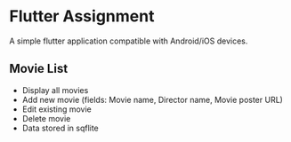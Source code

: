 # Flutter Assignment

A simple flutter application compatible with Android/iOS devices.

## Movie List

- Display all movies
- Add new movie (fields: Movie name, Director name, Movie poster URL)
- Edit existing movie
- Delete movie
- Data stored in sqflite